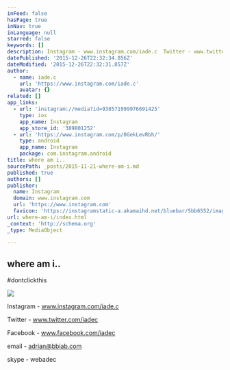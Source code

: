 ```yaml
---
inFeed: false
hasPage: true
inNav: true
inLanguage: null
starred: false
keywords: []
description: Instagram - www.instagram.com/iade.c  Twitter - www.twitter.com/iadec  Facebook - www.facebook.com/iadec  email - adrian@bbiab.com  skype - webadec
datePublished: '2015-12-26T22:32:34.856Z'
dateModified: '2015-12-26T22:32:31.857Z'
author:
  - name: iade.c
    url: 'https://www.instagram.com/iade.c'
    avatar: {}
related: []
app_links:
  - url: 'instagram://media?id=938571999976691425'
    type: ios
    app_name: Instagram
    app_store_id: '389801252'
  - url: 'https://www.instagram.com/p/0GekLevRbh/'
    type: android
    app_name: Instagram
    package: com.instagram.android
title: where am i..
sourcePath: _posts/2015-11-21-where-am-i.md
published: true
authors: []
publisher:
  name: Instagram
  domain: www.instagram.com
  url: 'https://www.instagram.com'
  favicon: 'https://instagramstatic-a.akamaihd.net/bluebar/5bb6552/images/ico/favicon.ico'
url: where-am-i/index.html
_context: 'http://schema.org'
_type: MediaObject

---
```

<article style=""><h1>where am i..</h1><p>#dontclickthis</p><img src="https://s3-us-west-2.amazonaws.com/the-grid-img/p/cbda3d8ebed6b7640080560a3bb67cda8c96439a.jpg" /></article>

Instagram - www.instagram.com/iade.c 

Twitter - www.twitter.com/iadec 

Facebook - www.facebook.com/iadec 

email - adrian@bbiab.com 

skype - webadec